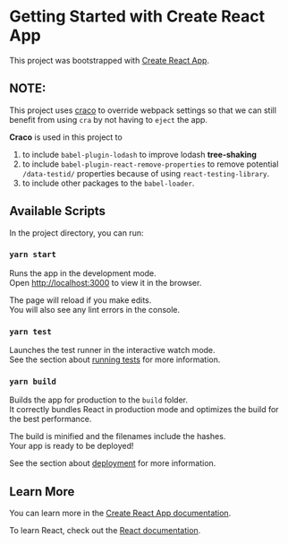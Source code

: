 # Getting Started with Create React App

This project was bootstrapped with [Create React App](https://github.com/facebook/create-react-app).

## NOTE:

This project uses [craco](https://github.com/gsoft-inc/craco#documentation) to override webpack settings so that we can still benefit from using `cra` by not having to `eject` the app.

**Craco** is used in this project to

1. to include `babel-plugin-lodash` to improve lodash **tree-shaking**
2. to include `babel-plugin-react-remove-properties` to remove potential `/data-testid/` properties because of using `react-testing-library`.
3. to include other packages to the `babel-loader`.

## Available Scripts

In the project directory, you can run:

### `yarn start`

Runs the app in the development mode.\
Open [http://localhost:3000](http://localhost:3000) to view it in the browser.

The page will reload if you make edits.\
You will also see any lint errors in the console.

### `yarn test`

Launches the test runner in the interactive watch mode.\
See the section about [running tests](https://facebook.github.io/create-react-app/docs/running-tests) for more information.

### `yarn build`

Builds the app for production to the `build` folder.\
It correctly bundles React in production mode and optimizes the build for the best performance.

The build is minified and the filenames include the hashes.\
Your app is ready to be deployed!

See the section about [deployment](https://facebook.github.io/create-react-app/docs/deployment) for more information.

## Learn More

You can learn more in the [Create React App documentation](https://facebook.github.io/create-react-app/docs/getting-started).

To learn React, check out the [React documentation](https://reactjs.org/).

